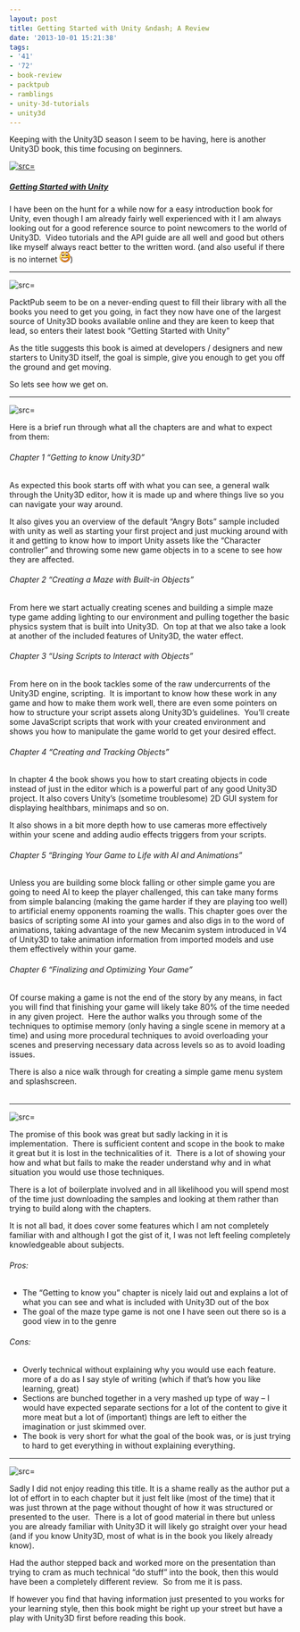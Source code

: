 ```yaml
---
layout: post
title: Getting Started with Unity &ndash; A Review
date: '2013-10-01 15:21:38'
tags:
- '41'
- '72'
- book-review
- packtpub
- ramblings
- unity-3d-tutorials
- unity3d
---
```


Keeping with the Unity3D season I seem to be having, here is another Unity3D book, this time focusing on beginners.

[![ src=]()](http://www.packtpub.com/getting-started-with-unity/book)

##### [Getting Started with Unity](http://www.packtpub.com/getting-started-with-unity/book)

I have been on the hunt for a while now for a easy introduction book for Unity, even though I am already fairly well experienced with it I am always looking out for a good reference source to point newcomers to the world of Unity3D.&nbsp; Video tutorials and the API guide are all well and good but others like myself always react better to the written word. (and also useful if there is no internet ![Open-mouthed smile](/Images/wordpress/2013/10/wlEmoticon-openmouthedsmile.png))

* * *

![src=]()

PacktPub seem to be on a never-ending quest to fill their library with all the books you need to get you going, in fact they now have one of the largest source of Unity3D books available online and they are keen to keep that lead, so enters their latest book “Getting Started with Unity”

As the title suggests this book is aimed at developers / designers and new starters to Unity3D itself, the goal is simple, give you enough to get you off the ground and get moving.

So lets see how we get on.

* * *

![src=]()

Here is a brief run through what all the chapters are and what to expect from them:

###### Chapter 1 “Getting to know Unity3D”

As expected this book starts off with what you can see, a general walk through the Unity3D editor, how it is made up and where things live so you can navigate your way around.

It also gives you an overview of the default “Angry Bots” sample included with unity as well as starting your first project and just mucking around with it and getting to know how to import Unity assets like the “Character controller” and throwing some new game objects in to a scene to see how they are affected.

###### Chapter 2 “Creating a Maze with Built-in Objects”

From here we start actually creating scenes and building a simple maze type game adding lighting to our environment and pulling together the basic physics system that is built into Unity3D.&nbsp; On top at that we also take a look at another of the included features of Unity3D, the water effect.

###### Chapter 3 “Using Scripts to Interact with Objects”

From here on in the book tackles some of the raw undercurrents of the Unity3D engine, scripting.&nbsp; It is important to know how these work in any game and how to make them work well, there are even some pointers on how to structure your script assets along Unity3D’s guidelines.&nbsp; You’ll create some JavaScript scripts that work with your created environment and shows you how to manipulate the game world to get your desired effect.

###### Chapter 4 “Creating and Tracking Objects”

In chapter 4 the book shows you how to start creating objects in code instead of just in the editor which is a powerful part of any good Unity3D project. It also covers Unity’s (sometime troublesome) 2D GUI system for displaying healthbars, minimaps and so on.

It also shows in a bit more depth how to use cameras more effectively within your scene and adding audio effects triggers from your scripts.

###### Chapter 5 “Bringing Your Game to Life with AI and Animations”

Unless you are building some block falling or other simple game you are going to need AI to keep the player challenged, this can take many forms from simple balancing (making the game harder if they are playing too well) to artificial enemy opponents roaming the walls. This chapter goes over the basics of scripting some AI into your games and also digs in to the word of animations, taking advantage of the new Mecanim system introduced in V4 of Unity3D to take animation information from imported models and use them effectively within your game.

###### Chapter 6 “Finalizing and Optimizing Your Game”

Of course making a game is not the end of the story by any means, in fact you will find that finishing your game will likely take 80% of the time needed in any given project.&nbsp; Here the author walks you through some of the techniques to optimise memory (only having a single scene in memory at a time) and using more procedural techniques to avoid overloading your scenes and preserving necessary data across levels so as to avoid loading issues.

There is also a nice walk through for creating a simple game menu system and splashscreen.

###### 

* * *

![src=]()

The promise of this book was great but sadly lacking in it is implementation.&nbsp; There is sufficient content and scope in the book to make it great but it is lost in the technicalities of it.&nbsp; There is a lot of showing your how and what but fails to make the reader understand why and in what situation you would use those techniques.

There is a lot of boilerplate involved and in all likelihood you will spend most of the time just downloading the samples and looking at them rather than trying to build along with the chapters.

It is not all bad, it does cover some features which I am not completely familiar with and although I got the gist of it, I was not left feeling completely knowledgeable about subjects.

###### Pros:

- The “Getting to know you” chapter is nicely laid out and explains a lot of what you can see and what is included with Unity3D out of the box
- The goal of the maze type game is not one I have seen out there so is a good view in to the genre

###### Cons:

- Overly technical without explaining why you would use each feature.&nbsp; more of a do as I say style of writing (which if that’s how you like learning, great)
- Sections are bunched together in a very mashed up type of way – I would have expected separate sections for a lot of the content to give it more meat but a lot of (important) things are left to either the imagination or just skimmed over.
- The book is very short for what the goal of the book was, or is just trying to hard to get everything in without explaining everything.

* * *

![src=]()

Sadly I did not enjoy reading this title. It is a shame really as the author put a lot of effort in to each chapter but it just felt like (most of the time) that it was just thrown at the page without thought of how it was structured or presented to the user.&nbsp; There is a lot of good material in there but unless you are already familiar with Unity3D it will likely go straight over your head (and if you know Unity3D, most of what is in the book you likely already know).

Had the author stepped back and worked more on the presentation than trying to cram as much technical “do stuff” into the book, then this would have been a completely different review.&nbsp; So from me it is pass.

If however you find that having information just presented to you works for your learning style, then this book might be right up your street but have a play with Unity3D first before reading this book.

